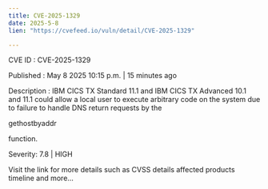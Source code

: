 ```yaml
---
title: CVE-2025-1329
date: 2025-5-8
lien: "https://cvefeed.io/vuln/detail/CVE-2025-1329"

---
```


CVE ID : CVE-2025-1329

Published :  May 8
2025
10:15 p.m. | 15 minutes ago

Description : IBM CICS TX Standard 11.1 and IBM CICS TX Advanced 10.1 and 11.1 could allow a local user to execute arbitrary code on the system due to failure to handle DNS return requests by the 

gethostbyaddr 

 function.

Severity: 7.8 | HIGH

Visit the link for more details
such as CVSS details
affected products
timeline
and more...

